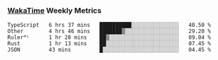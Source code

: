 ### [WakaTime](https://wakatime.com) Weekly Metrics

<!--START_SECTION:waka-->
```text
TypeScript   6 hrs 37 mins   ██████████░░░░░░░░░░░░░░░   40.50 % 
Other        4 hrs 46 mins   ███████▒░░░░░░░░░░░░░░░░░   29.20 % 
Rulerᴹᴸ      1 hr 28 mins    ██▒░░░░░░░░░░░░░░░░░░░░░░   09.04 % 
Rust         1 hr 13 mins    ██░░░░░░░░░░░░░░░░░░░░░░░   07.45 % 
JSON         43 mins         █░░░░░░░░░░░░░░░░░░░░░░░░   04.45 % 
```
<!--END_SECTION:waka-->